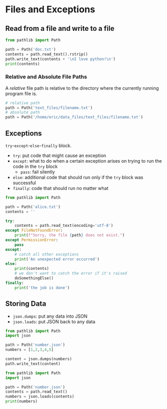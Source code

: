 # Files and Exceptions

## Read from a file and write to a file

```python
from pathlib import Path

path = Path('doc.txt')
contents = path.read_text().rstrip()
path.write_text(contents + '\nI love python!\n')
print(contents)
```

### Relative and Absolute File Paths

A _relative_ file path is relative to the directory where the currently running program file is.

```python
# relative path
path = Path('text_files/filename.txt')
# absolute path
path = Path('/home/eric/data_files/text_files/filename.txt')
```

## Exceptions

`try`-`except`-`else`-`finally` block.

- `try`: put code that might cause an exception
- `except`: what to do when a certain exception arises on trying to run the code in the `try` block
    - `pass`: fail silently
- `else`: additional code that should run only if the `try` block was successful
- `finally`: code that should run no matter what

```python
from pathlib import Path

path = Path('alice.txt')
contents = ''

try:
    contents = path.read_text(encoding='utf-8')
except FileNotFoundError:
    print(f"Sorry, the file {path} does not exist.")
except PermissionError:
    pass
except:
    # catch all other exceptions
    print('An unexpected error occurred')
else:
    print(contents)
    # we don't want to catch the error if it's raised
    doSomethingElse()
finally:
    print('the job is done')
```

## Storing Data

- `json.dumps`: put any data into JSON
- `json.loads`: put JSON back to any data

```python
from pathlib import Path
import json

path = Path('number.json')
numbers = [1,2,3,4,5]

content = json.dumps(numbers)
path.write_text(content)
```

```python
from pathlib import Path
import json

path = Path('number.json')
contents = path.read_text()
numbers = json.loads(contents)
print(numbers)
```
